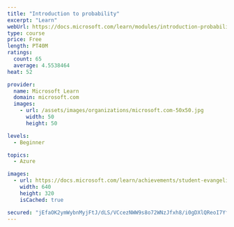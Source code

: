 ```yaml
---
title: "Introduction to probability"
excerpt: "Learn"
webUrl: https://docs.microsoft.com/learn/modules/introduction-probability/
type: course
price: Free
length: PT40M
ratings:
  count: 65
  average: 4.5538464
heat: 52

provider:
  name: Microsoft Learn
  domain: microsoft.com
  images:
    - url: /assets/images/organizations/microsoft.com-50x50.jpg
      width: 50
      height: 50

levels:
  - Beginner

topics:
  - Azure

images:
  - url: https://docs.microsoft.com/learn/achievements/student-evangelism/introduction-to-probability-social.png
    width: 640
    height: 320
    isCached: true

secured: "jEfaOK2ymWybnMyjFtJ/dLS/VCcezNWW9s8o72WNzJfxh8/i0gDXlQReoI7YflSDiYgMFSyjSVfq8z+TrKqiYiGKkKDnYZJxRNnaQ6Wx5sB+7a3QIpEH6Sb/7AJo6TX++kaB0IhYd6fmG+LkpM2qs6tsnbI3h032pM8a6ZTzR59mgwfI/66iUxFfcmBX8VYve4WUZA5wm048iAU3CFR45970mJNkpAsJGSZEXeFmXEPZTyZ2n0aDA695+vJhDvPX8VdiJoPSXd9voIT/0vWvsoUQQJ+XJLd2f7Cr9OvaA+8+KNT69X3GCaRUgL1Vvl9yH2laXhf1BdYnXO25E3lkkOL+zvH4TAepsdq2IztbaCh2ZckQKhA86g7FiW5lCmPduANAwP6cW+hFerdSKlnn7mhXHkVumHsFxFuHUOl1GQ8=;seK2opXKjfOjii/T4iXsvw=="
---
```


